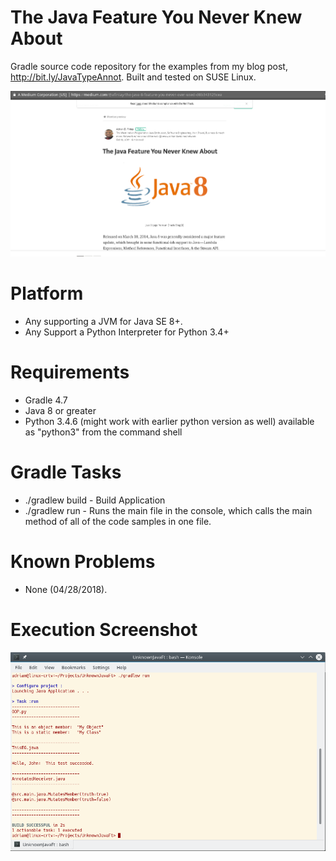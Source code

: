 # The Java Feature You Never Knew About
Gradle source code repository for the examples from my blog post, http://bit.ly/JavaTypeAnnot.
Built and tested on SUSE Linux.

![alt text](https://raw.githubusercontent.com/afinlay5/UnknownJavaFt/master/blog.png)

# Platform 
- Any supporting a JVM for Java SE 8+.
- Any Support a Python Interpreter for Python 3.4+

# Requirements
- Gradle 4.7 
- Java 8 or greater
- Python 3.4.6 (might work with earlier python version as well) available as "python3" from the command shell

# Gradle Tasks
- ./gradlew build - Build Application
- ./gradlew run - Runs the main file in the console, which calls the main method of all of the code samples in one file.

# Known Problems
- None (04/28/2018).

# Execution Screenshot
![alt text](https://raw.githubusercontent.com/afinlay5/UnknownJavaFt/master/gradle_run.png)

